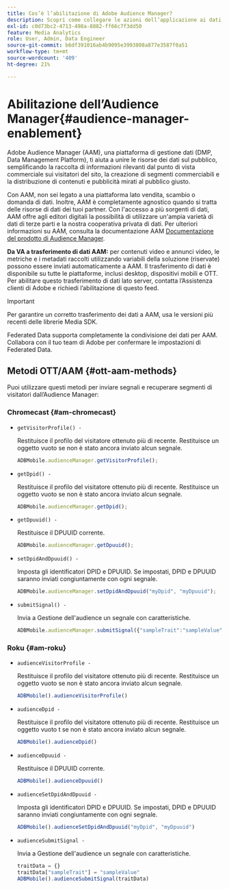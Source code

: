 ```yaml
---
title: Cos’è l’abilitazione di Adobe Audience Manager?
description: Scopri come collegare le azioni dell’applicazione ai dati di tracciamento dei contenuti multimediali senza la necessità di ulteriori regole di elaborazione e variabili personalizzate.
exl-id: c0d73bc2-4713-498a-8882-ff66c7f3dd50
feature: Media Analytics
role: User, Admin, Data Engineer
source-git-commit: b6df391016ab4b9095e3993808a877e3587f0a51
workflow-type: tm+mt
source-wordcount: '409'
ht-degree: 21%

---
```


# Abilitazione dell’Audience Manager{#audience-manager-enablement}

Adobe Audience Manager (AAM), una piattaforma di gestione dati (DMP, Data Management Platform), ti aiuta a unire le risorse dei dati sul pubblico, semplificando la raccolta di informazioni rilevanti dal punto di vista commerciale sui visitatori del sito, la creazione di segmenti commerciabili e la distribuzione di contenuti e pubblicità mirati al pubblico giusto.

Con AAM, non sei legato a una piattaforma lato vendita, scambio o domanda di dati. Inoltre, AAM è completamente agnostico quando si tratta delle risorse di dati dei tuoi partner. Con l&#39;accesso a più sorgenti di dati, AAM offre agli editori digitali la possibilità di utilizzare un&#39;ampia varietà di dati di terze parti e la nostra cooperativa privata di dati. Per ulteriori informazioni su AAM, consulta la documentazione AAM [Documentazione del prodotto di Audience Manager](https://docs.adobe.com/content/help/it-IT/experience-cloud/user-guides/home.translate.html).

**Da VA a trasferimento di dati AAM:** per contenuti video e annunci video, le metriche e i metadati raccolti utilizzando variabili della soluzione (riservate) possono essere inviati automaticamente a AAM. Il trasferimento di dati è disponibile su tutte le piattaforme, inclusi desktop, dispositivi mobili e OTT. Per abilitare questo trasferimento di dati lato server, contatta l’Assistenza clienti di Adobe e richiedi l’abilitazione di questo feed.

>[!IMPORTANT]
>
>Per garantire un corretto trasferimento dei dati a AAM, usa le versioni più recenti delle librerie Media SDK.

Federated Data supporta completamente la condivisione dei dati per AAM. Collabora con il tuo team di Adobe per confermare le impostazioni di Federated Data.

## Metodi OTT/AAM {#ott-aam-methods}

Puoi utilizzare questi metodi per inviare segnali e recuperare segmenti di visitatori dall’Audience Manager:

### Chromecast {#am-chromecast}

* `getVisitorProfile() -`

   Restituisce il profilo del visitatore ottenuto più di recente. Restituisce un oggetto vuoto se non è stato ancora inviato alcun segnale.

   ```js
   ADBMobile.audienceManager.getVisitorProfile();
   ```

* `getDpid() -`

   Restituisce il profilo del visitatore ottenuto più di recente. Restituisce un oggetto vuoto se non è stato ancora inviato alcun segnale.

   ```js
   ADBMobile.audienceManager.getDpid();
   ```

* `getDpuuid() -`

   Restituisce il DPUUID corrente.

   ```js
   ADBMobile.audienceManager.getDpuuid();
   ```

* `setDpidAndDpuuid() -`

   Imposta gli identificatori DPID e DPUUID. Se impostati, DPID e DPUUID saranno inviati congiuntamente con ogni segnale.

   ```js
   ADBMobile.audienceManager.setDpidAndDpuuid("myDpid", "myDpuuid");
   ```

* `submitSignal() -`

   Invia a Gestione dell&#39;audience un segnale con caratteristiche.

   ```js
   ADBMobile.audienceManager.submitSignal({"sampleTrait":"sampleValue"});
   ```

### Roku {#am-roku}

* `audienceVisitorProfile -`

   Restituisce il profilo del visitatore ottenuto più di recente. Restituisce un oggetto vuoto se non è stato ancora inviato alcun segnale.

   ```js
   ADBMobile().audienceVisitorProfile()
   ```

* `audienceDpid -`

   Restituisce il profilo del visitatore ottenuto più di recente. Restituisce un oggetto vuoto t se non è stato ancora inviato alcun segnale.

   ```js
   ADBMobile().audienceDpid()
   ```

* `audienceDpuuid -`

   Restituisce il DPUUID corrente.

   ```js
   ADBMobile().audienceDpuuid()
   ```

* `audienceSetDpidAndDpuuid -`

   Imposta gli identificatori DPID e DPUUID. Se impostati, DPID e DPUUID saranno inviati congiuntamente con ogni segnale.

   ```js
   ADBMobile().audienceSetDpidAndDpuuid("myDpid", "myDpuuid")
   ```

* `audienceSubmitSignal -`

   Invia a Gestione dell&#39;audience un segnale con caratteristiche.

   ```js
   traitData = {}
   traitData["sampleTrait"] = "sampleValue"
   ADBMobile().audienceSubmitSignal(traitData)
   ```
